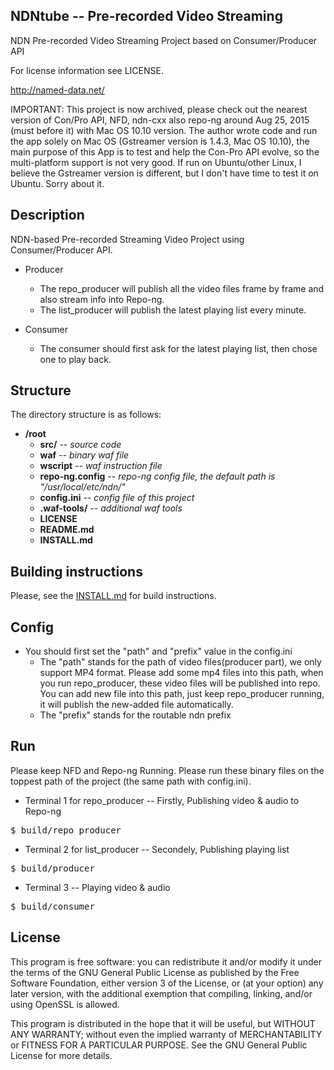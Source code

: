 NDNtube -- Pre-recorded Video Streaming
----

NDN Pre-recorded Video Streaming Project based on Consumer/Producer API

For license information see LICENSE.

http://named-data.net/

IMPORTANT: This project is now archived, please check out the nearest version of Con/Pro API, NFD, ndn-cxx also repo-ng around Aug 25, 2015 (must before it) with Mac OS 10.10 version.
The author wrote code and run the app solely on Mac OS (Gstreamer version is 1.4.3, Mac OS 10.10), the main purpose of this App is to test and help the Con-Pro API evolve, so the multi-platform support is not very good. If run on Ubuntu/other Linux, I believe the Gstreamer version is different, but I don't have time to test it on Ubuntu. Sorry about it.

Description
----

NDN-based Pre-recorded Streaming Video Project using Consumer/Producer API. 


- Producer
    - The repo\_producer will publish all the video files frame by frame and also stream info into Repo-ng.
    - The list\_producer will publish the latest playing list every minute. 

- Consumer
    - The consumer should first ask for the latest playing list, then chose one to play back. 

Structure
----

The directory structure is as follows:

* **/root**
    * **src/** *-- source code*
    * **waf** *-- binary waf file*
    * **wscript** *-- waf instruction file*
    * **repo-ng.config** *-- repo-ng config file, the default path is "/usr/local/etc/ndn/"*
    * **config.ini** *-- config file of this project*
    * **.waf-tools/** *-- additional waf tools*
    * **LICENSE**
    * **README.md**
    * **INSTALL.md** 


Building instructions
----
Please, see the [INSTALL.md](INSTALL.md) for build instructions.

Config
--
- You should first set the "path" and "prefix" value in the config.ini
    - The "path" stands for the path of video files(producer part), we only support MP4 format. Please add some mp4 files into this path, when you run repo\_producer, these video files will be published into repo. You can add new file into this path, just keep repo\_producer running, it will publish the new-added file automatically.
    - The "prefix" stands for the routable ndn prefix

Run
--
Please keep NFD and Repo-ng Running.
Please run these binary files on the toppest path of the project (the same path with config.ini).

- Terminal 1 for repo\_producer -- Firstly, Publishing video & audio to Repo-ng
<pre>
$ build/repo_producer
</pre>

- Terminal 2 for list\_producer -- Secondely, Publishing playing list
<pre>
$ build/producer
</pre>

- Terminal 3 -- Playing video & audio
<pre>
$ build/consumer
</pre>

License
---
This program is free software: you can redistribute it and/or modify it under the terms of the GNU General Public License as published by the Free Software Foundation, either version 3 of the License, or (at your option) any later version, with the additional exemption that compiling, linking, and/or using OpenSSL is allowed.

This program is distributed in the hope that it will be useful, but WITHOUT ANY WARRANTY; without even the implied warranty of MERCHANTABILITY or FITNESS FOR A PARTICULAR PURPOSE. See the GNU General Public License for more details.
